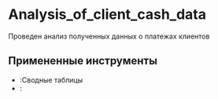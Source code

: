 # Analysis_of_client_cash_data
Проведен анализ полученных данных о платежах клиентов
## Примененные инструменты
- :Сводные таблицы
- :
